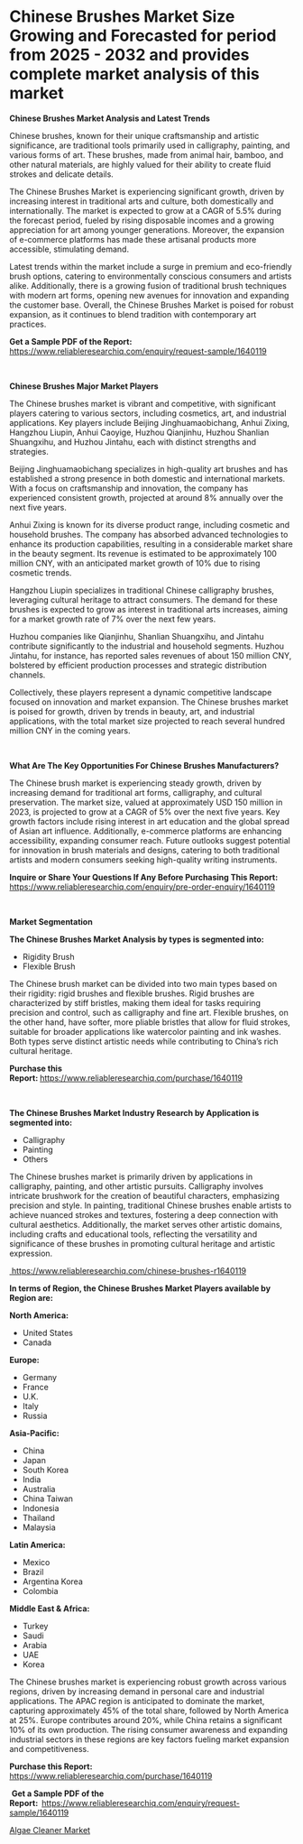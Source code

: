 <p><h1>Chinese Brushes Market Size Growing and Forecasted for period from 2025 - 2032 and provides complete market analysis of this market</h1></p><p><strong>Chinese Brushes Market Analysis and Latest Trends</strong></p>
<p><p>Chinese brushes, known for their unique craftsmanship and artistic significance, are traditional tools primarily used in calligraphy, painting, and various forms of art. These brushes, made from animal hair, bamboo, and other natural materials, are highly valued for their ability to create fluid strokes and delicate details.</p><p>The Chinese Brushes Market is experiencing significant growth, driven by increasing interest in traditional arts and culture, both domestically and internationally. The market is expected to grow at a CAGR of 5.5% during the forecast period, fueled by rising disposable incomes and a growing appreciation for art among younger generations. Moreover, the expansion of e-commerce platforms has made these artisanal products more accessible, stimulating demand.</p><p>Latest trends within the market include a surge in premium and eco-friendly brush options, catering to environmentally conscious consumers and artists alike. Additionally, there is a growing fusion of traditional brush techniques with modern art forms, opening new avenues for innovation and expanding the customer base. Overall, the Chinese Brushes Market is poised for robust expansion, as it continues to blend tradition with contemporary art practices.</p></p>
<p><strong>Get a Sample PDF of the Report:&nbsp;</strong> <a href="https://www.reliableresearchiq.com/enquiry/request-sample/1640119?utm_campaign=3103&utm_medium=2&utm_source=Github&utm_content=ia&utm_term=05032025&utm_id=chinese-brushes">https://www.reliableresearchiq.com/enquiry/request-sample/1640119</a></p>
<p>&nbsp;</p>
<p><strong>Chinese Brushes Major Market Players</strong></p>
<p><p>The Chinese brushes market is vibrant and competitive, with significant players catering to various sectors, including cosmetics, art, and industrial applications. Key players include Beijing Jinghuamaobichang, Anhui Zixing, Hangzhou Liupin, Anhui Caoyige, Huzhou Qianjinhu, Huzhou Shanlian Shuangxihu, and Huzhou Jintahu, each with distinct strengths and strategies.</p><p>Beijing Jinghuamaobichang specializes in high-quality art brushes and has established a strong presence in both domestic and international markets. With a focus on craftsmanship and innovation, the company has experienced consistent growth, projected at around 8% annually over the next five years.</p><p>Anhui Zixing is known for its diverse product range, including cosmetic and household brushes. The company has absorbed advanced technologies to enhance its production capabilities, resulting in a considerable market share in the beauty segment. Its revenue is estimated to be approximately 100 million CNY, with an anticipated market growth of 10% due to rising cosmetic trends.</p><p>Hangzhou Liupin specializes in traditional Chinese calligraphy brushes, leveraging cultural heritage to attract consumers. The demand for these brushes is expected to grow as interest in traditional arts increases, aiming for a market growth rate of 7% over the next few years.</p><p>Huzhou companies like Qianjinhu, Shanlian Shuangxihu, and Jintahu contribute significantly to the industrial and household segments. Huzhou Jintahu, for instance, has reported sales revenues of about 150 million CNY, bolstered by efficient production processes and strategic distribution channels.</p><p>Collectively, these players represent a dynamic competitive landscape focused on innovation and market expansion. The Chinese brushes market is poised for growth, driven by trends in beauty, art, and industrial applications, with the total market size projected to reach several hundred million CNY in the coming years.</p></p>
<p>&nbsp;</p>
<p><strong>What Are The Key Opportunities For Chinese Brushes Manufacturers?</strong></p>
<p><p>The Chinese brush market is experiencing steady growth, driven by increasing demand for traditional art forms, calligraphy, and cultural preservation. The market size, valued at approximately USD 150 million in 2023, is projected to grow at a CAGR of 5% over the next five years. Key growth factors include rising interest in art education and the global spread of Asian art influence. Additionally, e-commerce platforms are enhancing accessibility, expanding consumer reach. Future outlooks suggest potential for innovation in brush materials and designs, catering to both traditional artists and modern consumers seeking high-quality writing instruments.</p></p>
<p><strong>Inquire or Share Your Questions If Any Before Purchasing This Report:</strong> <a href="https://www.reliableresearchiq.com/enquiry/pre-order-enquiry/1640119?utm_campaign=3103&utm_medium=2&utm_source=Github&utm_content=ia&utm_term=05032025&utm_id=chinese-brushes">https://www.reliableresearchiq.com/enquiry/pre-order-enquiry/1640119</a></p>
<p>&nbsp;</p>
<p><strong>Market Segmentation</strong></p>
<p><strong>The Chinese Brushes Market Analysis by types is segmented into:</strong></p>
<p><ul><li>Rigidity Brush</li><li>Flexible Brush</li></ul></p>
<p><p>The Chinese brush market can be divided into two main types based on their rigidity: rigid brushes and flexible brushes. Rigid brushes are characterized by stiff bristles, making them ideal for tasks requiring precision and control, such as calligraphy and fine art. Flexible brushes, on the other hand, have softer, more pliable bristles that allow for fluid strokes, suitable for broader applications like watercolor painting and ink washes. Both types serve distinct artistic needs while contributing to China’s rich cultural heritage.</p></p>
<p><strong>Purchase this Report:&nbsp;</strong><a href="https://www.reliableresearchiq.com/purchase/1640119?utm_campaign=3103&utm_medium=2&utm_source=Github&utm_content=ia&utm_term=05032025&utm_id=chinese-brushes">https://www.reliableresearchiq.com/purchase/1640119</a></p>
<p>&nbsp;</p>
<p><strong>The Chinese Brushes Market Industry Research by Application is segmented into:</strong></p>
<p><ul><li>Calligraphy</li><li>Painting</li><li>Others</li></ul></p>
<p><p>The Chinese brushes market is primarily driven by applications in calligraphy, painting, and other artistic pursuits. Calligraphy involves intricate brushwork for the creation of beautiful characters, emphasizing precision and style. In painting, traditional Chinese brushes enable artists to achieve nuanced strokes and textures, fostering a deep connection with cultural aesthetics. Additionally, the market serves other artistic domains, including crafts and educational tools, reflecting the versatility and significance of these brushes in promoting cultural heritage and artistic expression.</p></p>
<p><a href="https://www.reliableresearchiq.com/chinese-brushes-r1640119?utm_campaign=3103&utm_medium=2&utm_source=Github&utm_content=ia&utm_term=05032025&utm_id=chinese-brushes">&nbsp;https://www.reliableresearchiq.com/chinese-brushes-r1640119</a></p>
<p><strong>In terms of Region, the Chinese Brushes Market Players available by Region are:</strong></p>
<p>
    <p> <strong> North America: </strong>
        <ul>
            <li>United States</li>
            <li>Canada</li>
        </ul>
        </p> 
    <p> <strong> Europe: </strong>
        <ul>
            <li>Germany</li>
            <li>France</li>
            <li>U.K.</li>
            <li>Italy</li>
            <li>Russia</li>
        </ul>
        </p> 
    <p> <strong> Asia-Pacific: </strong>
        <ul>
            <li>China</li>
            <li>Japan</li>
            <li>South Korea</li>
            <li>India</li>
            <li>Australia</li>
            <li>China Taiwan</li>
            <li>Indonesia</li>
            <li>Thailand</li>
            <li>Malaysia</li>
        </ul>
        </p> 
    <p> <strong> Latin America: </strong>
        <ul>
            <li>Mexico</li>
            <li>Brazil</li>
            <li>Argentina Korea</li>
            <li>Colombia</li>
        </ul>
        </p> 
    <p> <strong> Middle East & Africa: </strong>
        <ul>
            <li>Turkey</li>
            <li>Saudi</li>
            <li>Arabia</li>
            <li>UAE</li>
            <li>Korea</li>
        </ul>
    </p>
    </p>
<p><p>The Chinese brushes market is experiencing robust growth across various regions, driven by increasing demand in personal care and industrial applications. The APAC region is anticipated to dominate the market, capturing approximately 45% of the total share, followed by North America at 25%. Europe contributes around 20%, while China retains a significant 10% of its own production. The rising consumer awareness and expanding industrial sectors in these regions are key factors fueling market expansion and competitiveness.</p></p>
<p><strong>Purchase this Report: </strong><a href="https://www.reliableresearchiq.com/purchase/1640119?utm_campaign=3103&utm_medium=2&utm_source=Github&utm_content=ia&utm_term=05032025&utm_id=chinese-brushes">https://www.reliableresearchiq.com/purchase/1640119</a></p>
<p>&nbsp;<strong>Get a Sample PDF of the Report:&nbsp;&nbsp;</strong><a href="https://www.reliableresearchiq.com/enquiry/request-sample/1640119?utm_campaign=3103&utm_medium=2&utm_source=Github&utm_content=ia&utm_term=05032025&utm_id=chinese-brushes">https://www.reliableresearchiq.com/enquiry/request-sample/1640119</a></p>
<p><strong></strong></p>
<p><p><a href="https://github.com/chkrselia/Market-Research-Report-List-1/blob/main/algae-cleaner-market.md?utm_campaign=3103&utm_medium=2&utm_source=Github&utm_content=ia&utm_term=05032025&utm_id=chinese-brushes">Algae Cleaner Market</a></p></p>